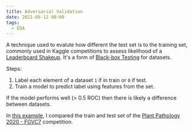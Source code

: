 ```yaml
---
title: Adversarial Validation
date: 2021-05-12 00:00
tags:
  - EDA
---
```


A technique used to evalute how different the test set is to the training set, commonly used in Kaggle competitions to assess likelihood of a [Leaderboard Shakeup](leaderboard-shakeup.md). It's a form of [Black-box Testing](black-box-testing.md) for datasets.

Steps:

1. Label each element of a dataset `1` if in train or `0` if test.
2. Train a model to predict label using features from the set.

If the model performs well (> 0.5 ROC) then there is likely a difference between datasets.

In [this example](https://www.kaggle.com/lextoumbourou/pp-2020-adversarial-validation), I compared the train and test set of the [Plant Pathology 2020 - FGVC7](https://www.kaggle.com/c/plant-pathology-2020-fgvc7) competition.